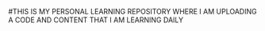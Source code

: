 #THIS IS MY PERSONAL LEARNING REPOSITORY WHERE I AM UPLOADING A CODE AND CONTENT THAT I AM LEARNING DAILY
